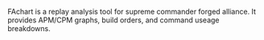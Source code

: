 FAchart is a replay analysis tool for supreme commander forged alliance. It provides APM/CPM graphs, build orders, and command useage breakdowns.